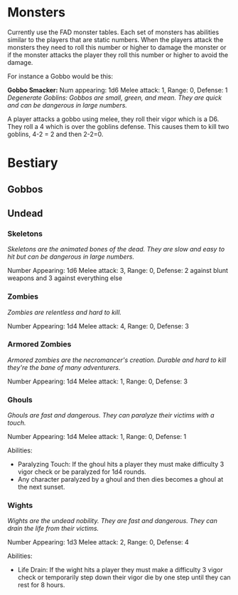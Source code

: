 # Monsters

Currently use the FAD monster tables. Each set of monsters has abilities similar to the players that are static numbers. When the players attack the monsters they need to roll this number or higher to damage the monster or if the monster attacks the player they roll this number or higher to avoid the damage.

For instance a Gobbo would be this:

**Gobbo Smacker:**
Num appearing: 1d6
Melee attack: 1, Range: 0, Defense: 1
_Degenerate Goblins: Gobbos are small, green, and mean. They are quick and can be dangerous in large numbers._

A player attacks a gobbo using melee, they roll their vigor which is a D6. They roll a 4 which is over the goblins defense. This causes them to kill two goblins, 4-2 = 2 and then 2-2=0. 


# Bestiary

## Gobbos

## Undead

### Skeletons
_Skeletons are the animated bones of the dead. They are slow and easy to hit but can be dangerous in large numbers._

Number Appearing: 1d6
Melee attack: 3, Range: 0, Defense: 2 against blunt weapons and 3 against everything else

### Zombies
_Zombies are relentless and hard to kill._
 
Number Appearing: 1d4
Melee attack: 4, Range: 0, Defense: 3

### Armored Zombies
_Armored zombies are the necromancer's creation. Durable and hard to kill they're the bane of many adventurers._

Number Appearing: 1d4
Melee attack: 1, Range: 0, Defense: 3

### Ghouls
_Ghouls are fast and dangerous. They can paralyze their victims with a touch._

Number Appearing: 1d4
Melee attack: 1, Range: 0, Defense: 1

Abilities:
- Paralyzing Touch: If the ghoul hits a player they must make difficulty 3 vigor check or be paralyzed for 1d4 rounds.
- Any character paralyzed by a ghoul and then dies becomes a ghoul at the next sunset.


### Wights
_Wights are the undead nobility. They are fast and dangerous. They can drain the life from their victims._

Number Appearing: 1d3
Melee attack: 2, Range: 0, Defense: 4

Abilities:
- Life Drain: If the wight hits a player they must make a difficulty 3 vigor check or temporarily step down their vigor die by one step until they can rest for 8 hours.

